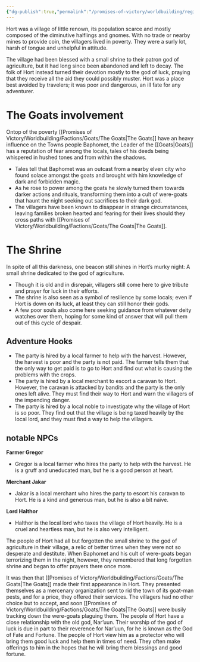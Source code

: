 ```yaml
---
{"dg-publish":true,"permalink":"/promises-of-victory/worldbuilding/regions/hort/hort/","title":"Hort","noteIcon":"Settlement","created":"","updated":""}
---
```


Hort was a village of little renown, its population scarce and mostly composed of the diminutive halflings and gnomes. With no trade or nearby mines to provide coin, the villagers lived in poverty. They were a surly lot, harsh of tongue and unhelpful in attitude. 

The village had been blessed with a small shrine to their patron god of agriculture, but it had long since been abandoned and left to decay. The folk of Hort instead turned their devotion mostly to the god of luck, praying that they receive all the aid they could possibly muster.
Hort was a place best avoided by travelers; it was poor and dangerous, an ill fate for any adventurer.

# The Goats involvement
Ontop of the poverty [[Promises of Victory/Worldbuilding/Factions/Goats/The Goats\|The Goats]] have an heavy influence on the Towns people  Baphomet, the Leader of the [[Goats\|Goats]] has a reputation of fear among the locals, tales of his deeds being whispered in hushed tones and from within the shadows.
* Tales tell that Baphomet was an outcast from a nearby elven city who found solace amongst the goats and brought with him knowledge of dark and forbidden magic. 
* As he rose to power among the goats he slowly turned them towards darker actions and rituals, transforming them into a cult of were-goats that haunt the night seeking out sacrifices to their dark god.
* The villagers have been known to disappear in strange circumstances, leaving families broken hearted and fearing for their lives should they cross paths with [[Promises of Victory/Worldbuilding/Factions/Goats/The Goats\|The Goats]].
# The Shrine
In spite of all this darkness, one beacon still shines in Hort’s murky night: A small shrine dedicated to the god of agriculture. 
* Though it is old and in disrepair, villagers still come here to give tribute and prayer for luck in their efforts. 
* The shrine is also seen as a symbol of resilience by some locals; even if Hort is down on its luck, at least they can still honor their gods. 
* A few poor souls also come here seeking guidance from whatever deity watches over them, hoping for some kind of answer that will pull them out of this cycle of despair.

## Adventure Hooks

- The party is hired by a local farmer to help with the harvest. However, the harvest is poor and the party is not paid. The farmer tells them that the only way to get paid is to go to Hort and find out what is causing the problems with the crops.
- The party is hired by a local merchant to escort a caravan to Hort. However, the caravan is attacked by bandits and the party is the only ones left alive. They must find their way to Hort and warn the villagers of the impending danger.
- The party is hired by a local noble to investigate why the village of Hort is so poor. They find out that the village is being taxed heavily by the local lord, and they must find a way to help the villagers.

## notable NPCs

**Farmer Gregor**

- Gregor is a local farmer who hires the party to help with the harvest. He is a gruff and uneducated man, but he is a good person at heart.

**Merchant Jakar**

- Jakar is a local merchant who hires the party to escort his caravan to Hort. He is a kind and generous man, but he is also a bit naïve.

**Lord Halthor**

- Halthor is the local lord who taxes the village of Hort heavily. He is a cruel and heartless man, but he is also very intelligent.

The people of Hort had all but forgotten the small shrine to the god of agriculture in their village, a relic of better times when they were not so desperate and destitute. When Baphomet and his cult of were-goats began terrorizing them in the night, however, they remembered that long forgotten shrine and began to offer prayers there once more.

It was then that [[Promises of Victory/Worldbuilding/Factions/Goats/The Goats\|The Goats]] made their first appearance in Hort. They presented themselves as a mercenary organization sent to rid the town of its goat-man pests, and for a price, they offered their services. The villagers had no other choice but to accept, and soon [[Promises of Victory/Worldbuilding/Factions/Goats/The Goats\|The Goats]] were busily tracking down the were-goats plaguing them.
 The people of Hort have a close relationship with the old god, Nar’uun. Their worship of the god of luck is due in part to their reverence for Nar’uun, for he is known as the God of Fate and Fortune. The people of Hort view him as a protector who will bring them good luck and help them in times of need. They often make offerings to him in the hopes that he will bring them blessings and good fortune.